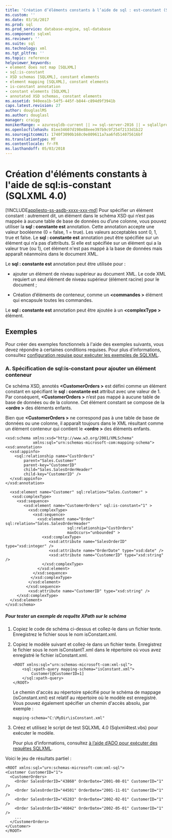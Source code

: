 ```yaml
---
title: 'Création d’éléments constants à l’aide de sql : est-constant (SQLXML 4.0) | Documents Microsoft'
ms.custom: ''
ms.date: 03/16/2017
ms.prod: sql
ms.prod_service: database-engine, sql-database
ms.component: sqlxml
ms.reviewer: ''
ms.suite: sql
ms.technology: xml
ms.tgt_pltfrm: ''
ms.topic: reference
helpviewer_keywords:
- element does not map [SQLXML]
- sql:is-constant
- XSD schemas [SQLXML], constant elements
- element mapping [SQLXML], constant elements
- is-constant annotation
- constant elements [SQLXML]
- annotated XSD schemas, constant elements
ms.assetid: 940eea1b-54f5-445f-b844-c894d9f3941b
caps.latest.revision: 27
author: douglaslMS
ms.author: douglasl
manager: craigg
monikerRange: = azuresqldb-current || >= sql-server-2016 || = sqlallproducts-allversions
ms.openlocfilehash: 81ee34607d198e88eee397b9c9f254f2133d1b22
ms.sourcegitcommit: 1740f3090b168c0e809611a7aa6fd514075616bf
ms.translationtype: MT
ms.contentlocale: fr-FR
ms.lasthandoff: 05/03/2018
---
```

# <a name="creating-constant-elements-using-sqlis-constant-sqlxml-40"></a>Création d'éléments constants à l'aide de sql:is-constant (SQLXML 4.0)
[!INCLUDE[appliesto-ss-asdb-xxxx-xxx-md](../../includes/appliesto-ss-asdb-xxxx-xxx-md.md)]
  Pour spécifier un élément constant : autrement dit, un élément dans le schéma XSD qui n’est pas mappée à aucune table de base de données ou d’une colonne, vous pouvez utiliser la **sql : constante est** annotation. Cette annotation accepte une valeur booléenne (0 = false, 1 = true). Les valeurs acceptables sont 0, 1, true et false. Le **sql : constante est** annotation peut être spécifiée sur un élément qui n’a pas d’attributs. Si elle est spécifiée sur un élément qui a la valeur true (ou 1), cet élément n'est pas mappé à la base de données mais apparaît néanmoins dans le document XML.  
  
 Le **sql : constante est** annotation peut être utilisée pour :  
  
-   ajouter un élément de niveau supérieur au document XML. Le code XML requiert un seul élément de niveau supérieur (élément racine) pour le document ;  
  
-   Création d’éléments de conteneur, comme un  **\<commandes >** élément qui encapsule toutes les commandes.  
  
 Le **sql : constante est** annotation peut être ajoutée à un  **\<complexType >** élément.  
  
## <a name="examples"></a>Exemples  
 Pour créer des exemples fonctionnels à l'aide des exemples suivants, vous devez répondre à certaines conditions requises. Pour plus d’informations, consultez [configuration requise pour exécuter les exemples de SQLXML](../../relational-databases/sqlxml/requirements-for-running-sqlxml-examples.md).  
  
### <a name="a-specifying-sqlis-constant-to-add-a-container-element"></a>A. Spécification de sql:is-constant pour ajouter un élément conteneur  
 Ce schéma XSD, annotés  **\<CustomerOrders >** est défini comme un élément constant en spécifiant le **sql : constante est** attribut avec une valeur de 1. Par conséquent,  **\<CustomerOrders >** n’est pas mappé à aucune table de base de données ou de la colonne. Cet élément constant se compose de la  **\<ordre >** des éléments enfants.  
  
 Bien que  **\<CustomerOrders >** ne correspond pas à une table de base de données ou une colonne, il apparaît toujours dans le XML résultant comme un élément conteneur qui contient le  **\<ordre >** des éléments enfants.  
  
```  
<xsd:schema xmlns:xsd="http://www.w3.org/2001/XMLSchema"  
            xmlns:sql="urn:schemas-microsoft-com:mapping-schema">  
<xsd:annotation>  
  <xsd:appinfo>  
    <sql:relationship name="CustOrders"  
        parent="Sales.Customer"  
        parent-key="CustomerID"  
        child="Sales.SalesOrderHeader"  
        child-key="CustomerID" />  
  </xsd:appinfo>  
</xsd:annotation>  
  
  <xsd:element name="Customer" sql:relation="Sales.Customer" >  
   <xsd:complexType>  
     <xsd:sequence>  
        <xsd:element name="CustomerOrders" sql:is-constant="1" >  
          <xsd:complexType>  
            <xsd:sequence>  
              <xsd:element name="Order" sql:relation="Sales.SalesOrderHeader"  
                           sql:relationship="CustOrders"   
                           maxOccurs="unbounded" >  
                <xsd:complexType>  
                   <xsd:attribute name="SalesOrderID" type="xsd:integer" />  
                   <xsd:attribute name="OrderDate" type="xsd:date" />  
                   <xsd:attribute name="CustomerID" type="xsd:string" />  
                </xsd:complexType>  
              </xsd:element>  
            </xsd:sequence>  
           </xsd:complexType>  
          </xsd:element>  
         </xsd:sequence>  
          <xsd:attribute name="CustomerID" type="xsd:string" />  
     </xsd:complexType>  
  </xsd:element>  
</xsd:schema>  
```  
  
##### <a name="to-test-a-sample-xpath-query-against-the-schema"></a>Pour tester un exemple de requête XPath sur le schéma  
  
1.  Copiez le code de schéma ci-dessus et collez-le dans un fichier texte. Enregistrez le fichier sous le nom isConstant.xml.  
  
2.  Copiez le modèle suivant et collez-le dans un fichier texte. Enregistrez le fichier sous le nom isConstantT.xml dans le répertoire où vous avez enregistré le fichier isConstant.xml.  
  
    ```  
    <ROOT xmlns:sql="urn:schemas-microsoft-com:xml-sql">  
        <sql:xpath-query mapping-schema="isConstant.xml">  
            Customer[@CustomerID=1]  
        </sql:xpath-query>  
    </ROOT>  
    ```  
  
     Le chemin d'accès au répertoire spécifié pour le schéma de mappage (isConstant.xml) est relatif au répertoire où le modèle est enregistré. Vous pouvez également spécifier un chemin d'accès absolu, par exemple :  
  
    ```  
    mapping-schema="C:\MyDir\isConstant.xml"  
    ```  
  
3.  Créez et utilisez le script de test SQLXML 4.0 (Sqlxml4test.vbs) pour exécuter le modèle.  
  
     Pour plus d’informations, consultez [à l’aide d’ADO pour exécuter des requêtes SQLXML](../../relational-databases/sqlxml/using-ado-to-execute-sqlxml-4-0-queries.md).  
  
 Voici le jeu de résultats partiel :  
  
```  
<ROOT xmlns:sql="urn:schemas-microsoft-com:xml-sql">   
<Customer CustomerID="1">   
  <CustomerOrders>   
    <Order SalesOrderID="43860" OrderDate="2001-08-01" CustomerID="1" />   
    <Order SalesOrderID="44501" OrderDate="2001-11-01" CustomerID="1" />   
    <Order SalesOrderID="45283" OrderDate="2002-02-01" CustomerID="1" />   
    <Order SalesOrderID="46042" OrderDate="2002-05-01" CustomerID="1" />   
    ...  
  </CustomerOrders>   
</Customer>   
</ROOT>  
```  
  
  
